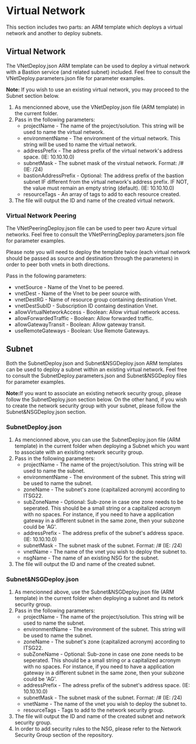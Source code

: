 <h1>Virtual Network</h1>
<p>This section includes two parts: an ARM template which deploys a virtual network and another to deploy subnets.</p>

<h2>Virtual Network</h2>
<p>The VNetDeploy.json ARM template can be used to deploy a virtual network with a Bastion service (and related subnet)
    included. Feel free to consult the VNetDeploy.parameters.json file for parameter examples.</p>
<p><b>Note:</b> If you wish to use an existing virtual network, you may proceed to the Subnet section below.</p>
<ol>
    <li>As mencionned above, use the VNetDeploy.json file (ARM template) in the current folder.</li>
    <li>Pass in the following parameters:
        <ul>
            <li>projectName - The name of the project/solution. This string will be used to name the virtual network.
            </li>
            <li>environmentName - The environment of the virtual network. This string will be used to name the virtual
                network.</li>
            <li>addressPrefix - The adress prefix of the virtual network's address space. (IE: 10.10.10.0)</li>
            <li>subnetMask - The subnet mask of the virstual network. Format: /# (IE: /24)</li>
            <li>bastionAddressPrefix - Optional: The address prefix of the bastion subnet IF different from the virtual network's address prefix. IF NOT, the value must remain an empty string (default). (IE: 10.10.10.0)</li>
            <li>resourceTags - An array of tags to add to each resource created.</li>
        </ul>
    <li>The file will output the ID and name of the created virtual network.</li>
</ol>
<h3>Virtual Network Peering</h3>
<p>The VNetPeeringDeploy.json file can be used to peer two Azure virtual networks. Feel free to consult the VNetPerringDeploy.parameters.json file for parameter examples.</p> Please note you will need to deploy the template twice (each virtual network should be passed as source and destination through the parameters) in order to peer both vnets in both directions.
<p>Pass in the following parameters:</p>
<ul>
    <li>vnetSource - Name of the Vnet to be peered.</li>
    <li>vnetDest - Name of the Vnet to be peer source with.</li>
    <li>vnetDestRG - Name of resource group containing destination Vnet.</li>
    <li>vnetDestSubID - Subscription ID containg destination Vnet.</li>
    <li>allowVirtualNetworkAccess - Boolean: Allow virtual network access.</li>
    <li>allowForwardedTraffic - Boolean: Allow forwarded traffic.</li>
    <li>allowGatewayTransit - Boolean: Allow gateway transit.</li>
    <li>useRemoteGateways - Boolean: Use Remote Gateways.</li>
</ul>

<h2>Subnet</h2>
<p>Both the SubnetDeploy.json and Subnet&NSGDeploy.json ARM templates can be used to deploy a subnet within an existing
    virtual network. Feel free to consult the SubnetDeploy.parameters.json and Subnet&NSGDeploy files for parameter examples.</p>
<p><b>Note:</b>If you want to associate an existing network security group, please follow the SubnetDeploy.json section
    below. On the other hand, if you wish to create the network security group with your subnet, please follow the
    Subnet&NSGDeploy.json section.</p>
<h3>SubnetDeploy.json</h3>
<ol>
    <li>As mencionned above, you can use the SubnetDeploy.json file (ARM template) in the current folder when deploying
        a Subnet which you want to associate with an exisiting network security group.</li>
    <li>Pass in the following parameters:
        <ul>
            <li>projectName - The name of the project/solution. This string will be used to name the subnet.</li>
            <li>environmentName - The environment of the subnet. This string will be used to name the subnet.</li>
            <li>zoneName - The subnet's zone (capitalized acronym) according to ITSG22.</li>
            <li>subZoneName - Optional: Sub-zone in case one zone needs to be seperated. This should be a small string
                or a capitalized acronym with no spaces. For instance, if you need to have a application gateway in a
                different subnet in the same zone, then your subzone could be 'AG'.</li>
            <li>addressPrefix - The address prefix of the subnet's address space. (IE: 10.10.10.0)</li>
            <li>subnetMask - The subnet mask of the subnet. Format: /# (IE: /24)</li>
            <li>vnetName - The name of the vnet you wish to deploy the subnet to.</li>
            <li>nsgName - The name of an existing NSG for the subnet.</li>
        </ul>
    <li>The file will output the ID and name of the created subnet.</li>
</ol>
<h3>Subnet&NSGDeploy.json</h3>
<ol>
    <li>As mencionned above, use the Subnet&NSGDeploy.json file (ARM template) in the current folder when deploying a
        subnet and its netork security group.</li>
    <li>Pass in the following parameters:
        <ul>
            <li>projectName - The name of the project/solution. This string will be used to name the subnet.</li>
            <li>environmentName - The environment of the subnet. This string will be used to name the subnet.</li>
            <li>zoneName - The subnet's zone (capitalized acronym) according to ITSG22.</li>
            <li>subZoneName - Optional: Sub-zone in case one zone needs to be seperated. This should be a small string
                or a capitalized acronym with no spaces. For instance, if you need to have a application gateway in a
                different subnet in the same zone, then your subzone could be 'AG'.</li>
            <li>addressPrefix - The adress prefix of the subnet's address space. (IE: 10.10.10.0)</li>
            <li>subnetMask - The subnet mask of the subnet. Format: /# (IE: /24)</li>
            <li>vnetName - The name of the vnet you wish to deploy the subnet to.</li>
            <li>resourceTags - Tags to add to the network security group.</li>
        </ul>
    <li>The file will output the ID and name of the created subnet and network security group.</li>
    <li>In order to add security rules to the NSG, please refer to the Network Security Group section of the repository.</li>
</ol>